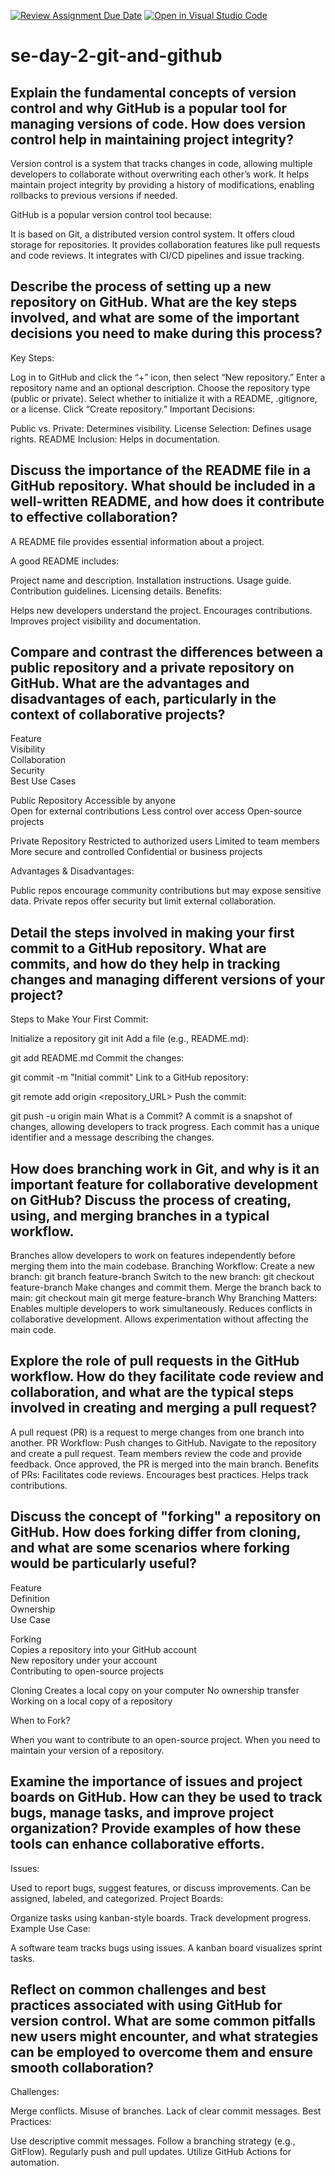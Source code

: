 [![Review Assignment Due Date](https://classroom.github.com/assets/deadline-readme-button-22041afd0340ce965d47ae6ef1cefeee28c7c493a6346c4f15d667ab976d596c.svg)](https://classroom.github.com/a/8wgCKhpZ)
[![Open in Visual Studio Code](https://classroom.github.com/assets/open-in-vscode-2e0aaae1b6195c2367325f4f02e2d04e9abb55f0b24a779b69b11b9e10269abc.svg)](https://classroom.github.com/online_ide?assignment_repo_id=18412346&assignment_repo_type=AssignmentRepo)
# se-day-2-git-and-github
## Explain the fundamental concepts of version control and why GitHub is a popular tool for managing versions of code. How does version control help in maintaining project integrity?
Version control is a system that tracks changes in code, allowing multiple developers to collaborate without overwriting each other’s work. It helps maintain project integrity by providing a history of modifications, enabling rollbacks to previous versions if needed.

GitHub is a popular version control tool because:

It is based on Git, a distributed version control system.
It offers cloud storage for repositories.
It provides collaboration features like pull requests and code reviews.
It integrates with CI/CD pipelines and issue tracking.

## Describe the process of setting up a new repository on GitHub. What are the key steps involved, and what are some of the important decisions you need to make during this process?
Key Steps:

Log in to GitHub and click the “+” icon, then select “New repository.”
Enter a repository name and an optional description.
Choose the repository type (public or private).
Select whether to initialize it with a README, .gitignore, or a license.
Click “Create repository.”
Important Decisions:

Public vs. Private: Determines visibility.
License Selection: Defines usage rights.
README Inclusion: Helps in documentation.
## Discuss the importance of the README file in a GitHub repository. What should be included in a well-written README, and how does it contribute to effective collaboration?
A README file provides essential information about a project.

A good README includes:

Project name and description.
Installation instructions.
Usage guide.
Contribution guidelines.
Licensing details.
Benefits:

Helps new developers understand the project.
Encourages contributions.
Improves project visibility and documentation.
## Compare and contrast the differences between a public repository and a private repository on GitHub. What are the advantages and disadvantages of each, particularly in the context of collaborative projects?

Feature	           	                      
Visibility	                             
Collaboration	      	        
Security	           	                
Best Use Cases	                         

  Public Repository
Accessible by anyone	
Open for external contributions
Less control over access
Open-source projects	

   Private Repository
 Restricted to authorized users
 Limited to team members
 More secure and controlled
 Confidential or business projects
 
Advantages & Disadvantages:

Public repos encourage community contributions but may expose sensitive data.
Private repos offer security but limit external collaboration.

## Detail the steps involved in making your first commit to a GitHub repository. What are commits, and how do they help in tracking changes and managing different versions of your project?
Steps to Make Your First Commit:

Initialize a repository
git init
Add a file (e.g., README.md):

git add README.md
Commit the changes:

git commit -m "Initial commit"
Link to a GitHub repository:

git remote add origin <repository_URL>
Push the commit:

git push -u origin main
What is a Commit?
A commit is a snapshot of changes, allowing developers to track progress. Each commit has a unique identifier and a message describing the changes.
## How does branching work in Git, and why is it an important feature for collaborative development on GitHub? Discuss the process of creating, using, and merging branches in a typical workflow.
Branches allow developers to work on features independently before merging them into the main codebase.
Branching Workflow:
Create a new branch:
git branch feature-branch
Switch to the new branch:
git checkout feature-branch
Make changes and commit them.
Merge the branch back to main:
git checkout main
git merge feature-branch
Why Branching Matters:
Enables multiple developers to work simultaneously.
Reduces conflicts in collaborative development.
Allows experimentation without affecting the main code.
## Explore the role of pull requests in the GitHub workflow. How do they facilitate code review and collaboration, and what are the typical steps involved in creating and merging a pull request?
A pull request (PR) is a request to merge changes from one branch into another.
PR Workflow:
Push changes to GitHub.
Navigate to the repository and create a pull request.
Team members review the code and provide feedback.
Once approved, the PR is merged into the main branch.
Benefits of PRs:
Facilitates code reviews.
Encourages best practices.
Helps track contributions.

## Discuss the concept of "forking" a repository on GitHub. How does forking differ from cloning, and what are some scenarios where forking would be particularly useful?

Feature	                             
Definition	                                            
Ownership                          	                               
Use Case	                                                     

 Forking	                                                        
Copies a repository into your GitHub account	
New repository under your account	
Contributing to open-source projects	


 Cloning
Creates a local copy on your computer
No ownership transfer
Working on a local copy of a repository

When to Fork?

When you want to contribute to an open-source project.
When you need to maintain your version of a repository.

## Examine the importance of issues and project boards on GitHub. How can they be used to track bugs, manage tasks, and improve project organization? Provide examples of how these tools can enhance collaborative efforts.
Issues:

Used to report bugs, suggest features, or discuss improvements.
Can be assigned, labeled, and categorized.
Project Boards:

Organize tasks using kanban-style boards.
Track development progress.
Example Use Case:

A software team tracks bugs using issues.
A kanban board visualizes sprint tasks.
## Reflect on common challenges and best practices associated with using GitHub for version control. What are some common pitfalls new users might encounter, and what strategies can be employed to overcome them and ensure smooth collaboration?
Challenges:

Merge conflicts.
Misuse of branches.
Lack of clear commit messages.
Best Practices:

Use descriptive commit messages.
Follow a branching strategy (e.g., GitFlow).
Regularly push and pull updates.
Utilize GitHub Actions for automation.

